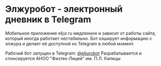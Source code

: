# Элжуробот - электронный дневник в Telegram

Мобильное приложение eljur.ru медленное и зависит от работы сайта, который иногда работает нестабильно. 
Бот кэширует информацию с элжура и делает её доступной из Telegram в любой момент.

Рабочий бот запущен в Telegram: [@eljurobot](https://tglink.ru/eljurobot)
Разрабатывается и спонсируется АНОО "Физтех-Лицей" им. П.Л. Капицы

